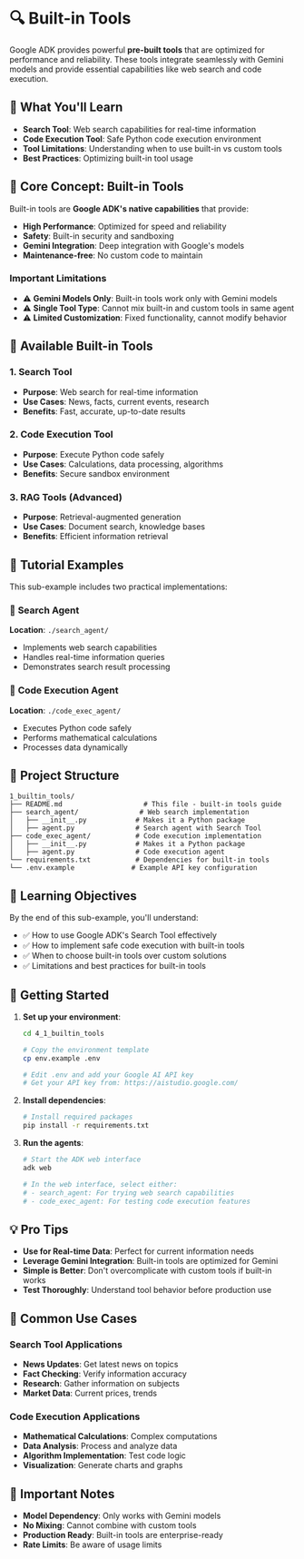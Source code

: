 # 🔍 Built-in Tools

Google ADK provides powerful **pre-built tools** that are optimized for performance and reliability. These tools integrate seamlessly with Gemini models and provide essential capabilities like web search and code execution.

## 🎯 What You'll Learn

- **Search Tool**: Web search capabilities for real-time information
- **Code Execution Tool**: Safe Python code execution environment
- **Tool Limitations**: Understanding when to use built-in vs custom tools
- **Best Practices**: Optimizing built-in tool usage

## 🧠 Core Concept: Built-in Tools

Built-in tools are **Google ADK's native capabilities** that provide:
- **High Performance**: Optimized for speed and reliability
- **Safety**: Built-in security and sandboxing
- **Gemini Integration**: Deep integration with Google's models
- **Maintenance-free**: No custom code to maintain

### Important Limitations
- ⚠️ **Gemini Models Only**: Built-in tools work only with Gemini models
- ⚠️ **Single Tool Type**: Cannot mix built-in and custom tools in same agent
- ⚠️ **Limited Customization**: Fixed functionality, cannot modify behavior

## 🔧 Available Built-in Tools

### 1. **Search Tool**
- **Purpose**: Web search for real-time information
- **Use Cases**: News, facts, current events, research
- **Benefits**: Fast, accurate, up-to-date results

### 2. **Code Execution Tool**
- **Purpose**: Execute Python code safely
- **Use Cases**: Calculations, data processing, algorithms
- **Benefits**: Secure sandbox environment

### 3. **RAG Tools** (Advanced)
- **Purpose**: Retrieval-augmented generation
- **Use Cases**: Document search, knowledge bases
- **Benefits**: Efficient information retrieval

## 🚀 Tutorial Examples

This sub-example includes two practical implementations:

### 📍 **Search Agent**
**Location**: `./search_agent/`
- Implements web search capabilities
- Handles real-time information queries
- Demonstrates search result processing

### 📍 **Code Execution Agent**
**Location**: `./code_exec_agent/`
- Executes Python code safely
- Performs mathematical calculations
- Processes data dynamically

## 📁 Project Structure

```
1_builtin_tools/
├── README.md                    # This file - built-in tools guide
├── search_agent/               # Web search implementation
│   ├── __init__.py            # Makes it a Python package
│   ├── agent.py               # Search agent with Search Tool
├── code_exec_agent/           # Code execution implementation
│   ├── __init__.py            # Makes it a Python package
│   ├── agent.py               # Code execution agent
└── requirements.txt           # Dependencies for built-in tools
└── .env.example              # Example API key configuration
```

## 🎯 Learning Objectives

By the end of this sub-example, you'll understand:
- ✅ How to use Google ADK's Search Tool effectively
- ✅ How to implement safe code execution with built-in tools
- ✅ When to choose built-in tools over custom solutions
- ✅ Limitations and best practices for built-in tools

## 🚀 Getting Started

1. **Set up your environment**:
   ```bash
   cd 4_1_builtin_tools
   
   # Copy the environment template
   cp env.example .env
   
   # Edit .env and add your Google AI API key
   # Get your API key from: https://aistudio.google.com/
   ```

2. **Install dependencies**:
   ```bash
   # Install required packages
   pip install -r requirements.txt
   ```
3. **Run the agents**:
   ```bash
   # Start the ADK web interface
   adk web
   
   # In the web interface, select either:
   # - search_agent: For trying web search capabilities
   # - code_exec_agent: For testing code execution features
   ```

## 💡 Pro Tips

- **Use for Real-time Data**: Perfect for current information needs
- **Leverage Gemini Integration**: Built-in tools are optimized for Gemini
- **Simple is Better**: Don't overcomplicate with custom tools if built-in works
- **Test Thoroughly**: Understand tool behavior before production use

## 🔧 Common Use Cases

### Search Tool Applications
- **News Updates**: Get latest news on topics
- **Fact Checking**: Verify information accuracy
- **Research**: Gather information on subjects
- **Market Data**: Current prices, trends

### Code Execution Applications
- **Mathematical Calculations**: Complex computations
- **Data Analysis**: Process and analyze data
- **Algorithm Implementation**: Test code logic
- **Visualization**: Generate charts and graphs

## 🚨 Important Notes

- **Model Dependency**: Only works with Gemini models
- **No Mixing**: Cannot combine with custom tools
- **Production Ready**: Built-in tools are enterprise-ready
- **Rate Limits**: Be aware of usage limits